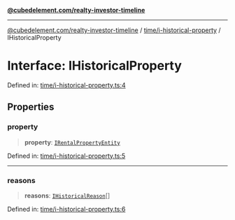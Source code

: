 [**@cubedelement.com/realty-investor-timeline**](../../../index.md)

---

[@cubedelement.com/realty-investor-timeline](../../../modules.md) / [time/i-historical-property](../index.md) / IHistoricalProperty

# Interface: IHistoricalProperty

Defined in: [time/i-historical-property.ts:4](https://github.com/kvernon/realty-investor-timeline/blob/806c805529d356deb12c125749ddea89a26850dd/src/time/i-historical-property.ts#L4)

## Properties

### property

> **property**: [`IRentalPropertyEntity`](../../../properties/i-rental-property-entity/interfaces/IRentalPropertyEntity.md)

Defined in: [time/i-historical-property.ts:5](https://github.com/kvernon/realty-investor-timeline/blob/806c805529d356deb12c125749ddea89a26850dd/src/time/i-historical-property.ts#L5)

---

### reasons

> **reasons**: [`IHistoricalReason`](../../i-historical-reason/interfaces/IHistoricalReason.md)[]

Defined in: [time/i-historical-property.ts:6](https://github.com/kvernon/realty-investor-timeline/blob/806c805529d356deb12c125749ddea89a26850dd/src/time/i-historical-property.ts#L6)
